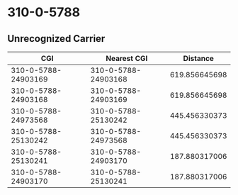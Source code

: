 # 310-0-5788
## Unrecognized Carrier


| CGI | Nearest CGI | Distance |
|-----|-------------|----------|
| 310-0-5788-24903169 | 310-0-5788-24903168 | 619.856645698 |
| 310-0-5788-24903168 | 310-0-5788-24903169 | 619.856645698 |
| 310-0-5788-24973568 | 310-0-5788-25130242 | 445.456330373 |
| 310-0-5788-25130242 | 310-0-5788-24973568 | 445.456330373 |
| 310-0-5788-25130241 | 310-0-5788-24903170 | 187.880317006 |
| 310-0-5788-24903170 | 310-0-5788-25130241 | 187.880317006 |

